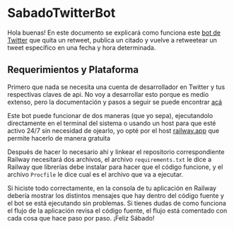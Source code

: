 # SabadoTwitterBot

Hola buenas! En este documento se explicará como funciona este [bot de Twitter](https://x.com/SaluFachoSabado) que quita un retweet, publica un citado y vuelve a retweetear un tweet específico en una fecha y hora determinada.

## Requerimientos y Plataforma
Primero que nada se necesita una cuenta de desarrollador en Twitter y tus respectivas claves de api. No voy a desarrollar esto porque es medio extenso, pero la documentación y pasos a seguir se puede encontrar [acá](https://developer.x.com/en) 

Este bot puede funcionar de dos maneras (que yo sepa), ejecutandolo directamente en el terminal del sistema o usando un host para que esté activo 24/7 sin necesidad de ojearlo, yo opté por el host [railway.app](railway.app) que permite hacerlo de manera gratuita

Después de hacer lo necesario ahí y linkear el repositorio correspondiente Railway necesitará dos archivos, el archivo `requirements.txt` le dice a Railway que librerías debe instalar para hacer que el código funcione, y el archivo `Procfile` le dice cual es el archivo que va a ejecutar.

Si hiciste todo correctamente, en la consola de tu aplicación en Railway debería mostrar los distintos mensajes que hay dentro del código fuente y el bot se está ejecutando sin problemas. Si tienes dudas de como funciona el flujo de la aplicación revisa el código fuente, el flujo está comentado con cada cosa que hace paso por paso. ¡Feliz Sábado!


